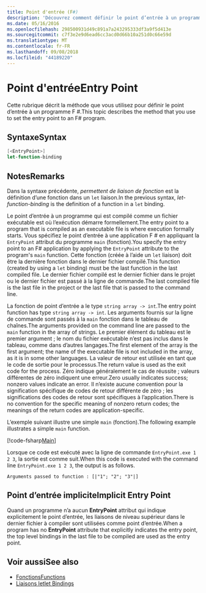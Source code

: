 ```yaml
---
title: Point d'entrée (F#)
description: 'Découvrez comment définir le point d’entrée à un programme F # compilé en un fichier exécutable, où l’exécution démarre formellement.'
ms.date: 05/16/2016
ms.openlocfilehash: 298500931d49c891a7a243295333df3a9f5d413e
ms.sourcegitcommit: c7f3e2e9d6ead6cc3acd0d66b10a251d0c66e59d
ms.translationtype: MT
ms.contentlocale: fr-FR
ms.lasthandoff: 09/08/2018
ms.locfileid: "44189220"
---
```

# <a name="entry-point"></a><span data-ttu-id="0f896-103">Point d'entrée</span><span class="sxs-lookup"><span data-stu-id="0f896-103">Entry Point</span></span>

<span data-ttu-id="0f896-104">Cette rubrique décrit la méthode que vous utilisez pour définir le point d’entrée à un programme F #.</span><span class="sxs-lookup"><span data-stu-id="0f896-104">This topic describes the method that you use to set the entry point to an F# program.</span></span>

## <a name="syntax"></a><span data-ttu-id="0f896-105">Syntaxe</span><span class="sxs-lookup"><span data-stu-id="0f896-105">Syntax</span></span>

```fsharp
[<EntryPoint>]
let-function-binding
```

## <a name="remarks"></a><span data-ttu-id="0f896-106">Notes</span><span class="sxs-lookup"><span data-stu-id="0f896-106">Remarks</span></span>

<span data-ttu-id="0f896-107">Dans la syntaxe précédente, *permettent de liaison de fonction* est la définition d’une fonction dans un `let` liaison.</span><span class="sxs-lookup"><span data-stu-id="0f896-107">In the previous syntax, *let-function-binding* is the definition of a function in a `let` binding.</span></span>

<span data-ttu-id="0f896-108">Le point d’entrée à un programme qui est compilé comme un fichier exécutable est où l’exécution démarre formellement.</span><span class="sxs-lookup"><span data-stu-id="0f896-108">The entry point to a program that is compiled as an executable file is where execution formally starts.</span></span> <span data-ttu-id="0f896-109">Vous spécifiez le point d’entrée à une application F # en appliquant la `EntryPoint` attribut du programme `main` (fonction).</span><span class="sxs-lookup"><span data-stu-id="0f896-109">You specify the entry point to an F# application by applying the `EntryPoint` attribute to the program's `main` function.</span></span> <span data-ttu-id="0f896-110">Cette fonction (créée à l’aide un `let` liaison) doit être la dernière fonction dans le dernier fichier compilé.</span><span class="sxs-lookup"><span data-stu-id="0f896-110">This function (created by using a `let` binding) must be the last function in the last compiled file.</span></span> <span data-ttu-id="0f896-111">Le dernier fichier compilé est le dernier fichier dans le projet ou le dernier fichier est passé à la ligne de commande.</span><span class="sxs-lookup"><span data-stu-id="0f896-111">The last compiled file is the last file in the project or the last file that is passed to the command line.</span></span>

<span data-ttu-id="0f896-112">La fonction de point d’entrée a le type `string array -> int`.</span><span class="sxs-lookup"><span data-stu-id="0f896-112">The entry point function has type `string array -> int`.</span></span> <span data-ttu-id="0f896-113">Les arguments fournis sur la ligne de commande sont passés à la `main` fonction dans le tableau de chaînes.</span><span class="sxs-lookup"><span data-stu-id="0f896-113">The arguments provided on the command line are passed to the `main` function in the array of strings.</span></span> <span data-ttu-id="0f896-114">Le premier élément du tableau est le premier argument ; le nom du fichier exécutable n’est pas inclus dans le tableau, comme dans d’autres langages.</span><span class="sxs-lookup"><span data-stu-id="0f896-114">The first element of the array is the first argument; the name of the executable file is not included in the array, as it is in some other languages.</span></span> <span data-ttu-id="0f896-115">La valeur de retour est utilisée en tant que le code de sortie pour le processus.</span><span class="sxs-lookup"><span data-stu-id="0f896-115">The return value is used as the exit code for the process.</span></span> <span data-ttu-id="0f896-116">Zéro indique généralement le cas de réussite ; valeurs différentes de zéro indiquent une erreur.</span><span class="sxs-lookup"><span data-stu-id="0f896-116">Zero usually indicates success; nonzero values indicate an error.</span></span> <span data-ttu-id="0f896-117">Il n’existe aucune convention pour la signification spécifique de codes de retour différente de zéro ; les significations des codes de retour sont spécifiques à l’application.</span><span class="sxs-lookup"><span data-stu-id="0f896-117">There is no convention for the specific meaning of nonzero return codes; the meanings of the return codes are application-specific.</span></span>

<span data-ttu-id="0f896-118">L’exemple suivant illustre une simple `main` (fonction).</span><span class="sxs-lookup"><span data-stu-id="0f896-118">The following example illustrates a simple `main` function.</span></span>

[!code-fsharp[Main](../../../../samples/snippets/fsharp/entry-point/snippet501.fs)]

<span data-ttu-id="0f896-119">Lorsque ce code est exécuté avec la ligne de commande `EntryPoint.exe 1 2 3`, la sortie est comme suit.</span><span class="sxs-lookup"><span data-stu-id="0f896-119">When this code is executed with the command line `EntryPoint.exe 1 2 3`, the output is as follows.</span></span>

```console
Arguments passed to function : [|"1"; "2"; "3"|]
```

## <a name="implicit-entry-point"></a><span data-ttu-id="0f896-120">Point d’entrée implicite</span><span class="sxs-lookup"><span data-stu-id="0f896-120">Implicit Entry Point</span></span>

<span data-ttu-id="0f896-121">Quand un programme n’a aucun **EntryPoint** attribut qui indique explicitement le point d’entrée, les liaisons de niveau supérieur dans le dernier fichier à compiler sont utilisées comme point d’entrée.</span><span class="sxs-lookup"><span data-stu-id="0f896-121">When a program has no **EntryPoint** attribute that explicitly indicates the entry point, the top level bindings in the last file to be compiled are used as the entry point.</span></span>

## <a name="see-also"></a><span data-ttu-id="0f896-122">Voir aussi</span><span class="sxs-lookup"><span data-stu-id="0f896-122">See also</span></span>

- [<span data-ttu-id="0f896-123">Fonctions</span><span class="sxs-lookup"><span data-stu-id="0f896-123">Functions</span></span>](index.md)
- [<span data-ttu-id="0f896-124">Liaisons let</span><span class="sxs-lookup"><span data-stu-id="0f896-124">let Bindings</span></span>](let-bindings.md)
